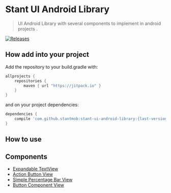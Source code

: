 # Stant UI Android Library

> UI Android Library with several components to implement in android projects .

[![Releases](https://jitpack.io/v/stantmob/stant-ui-android-library.svg)](https://jitpack.io/#stantmob/stant-ui-android-library)


## How add into your project
Add the repository to your build.gradle with:
```gradle
allprojects {
    repositories {
        maven { url "https://jitpack.io" }
    }
}
```
and on your project dependencies:

```gradle
dependencies {
    compile 'com.github.stantmob:stant-ui-android-library:{last-version}'
}

```

## How to use

## Components

* [Expandable TextView](ui-library/src/main/java/br/com/stant/libraries/uilibrary/components/expandabletextview/doc/expandabletextview.md)
* [Action Button View](ui-library/src/main/java/br/com/stant/libraries/uilibrary/components/actionbuttonview/doc/actionbuttonview.md)
* [Simple Percentage Bar View](ui-library/src/main/java/br/com/stant/libraries/uilibrary/components/simplepercentagebarview/doc/simplepercentagebarview.md)
* [Button Component View](ui-library/src/main/java/br/com/stant/libraries/uilibrary/components/buttoncomponentview/doc/buttoncomponentview.md)
